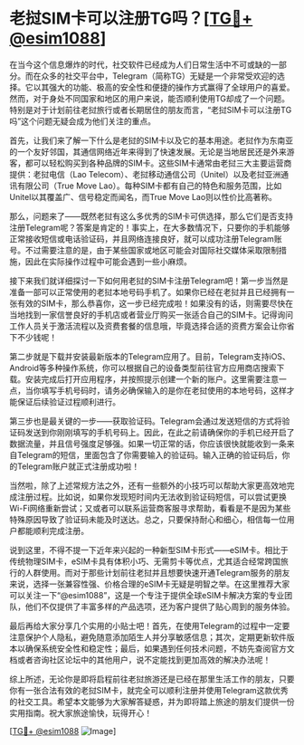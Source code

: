 # 老挝SIM卡可以注册TG吗？[[TG💪+ @esim1088](https://t.me/s/esim1088)]

在当今这个信息爆炸的时代，社交软件已经成为人们日常生活中不可或缺的一部分。而在众多的社交平台中，Telegram（简称TG）无疑是一个非常受欢迎的选择。它以其强大的功能、极高的安全性和便捷的操作方式赢得了全球用户的喜爱。然而，对于身处不同国家和地区的用户来说，能否顺利使用TG却成了一个问题。特别是对于计划前往老挝旅行或者长期居住的朋友而言，“老挝SIM卡可以注册TG吗”这个问题无疑会成为他们关注的重点。

首先，让我们来了解一下什么是老挝的SIM卡以及它的基本用途。老挝作为东南亚的一个友好邻国，其通信网络近年来得到了快速发展。无论是当地居民还是外来游客，都可以轻松购买到各种品牌的SIM卡。这些SIM卡通常由老挝三大主要运营商提供：老挝电信（Lao Telecom）、老挝移动通信公司（Unitel）以及老挝亚洲通讯有限公司（True Move Lao）。每种SIM卡都有自己的特色和服务范围，比如Unitel以其覆盖广、信号稳定而闻名，而True Move Lao则以性价比高著称。

那么，问题来了——既然老挝有这么多优秀的SIM卡可供选择，那么它们是否支持注册Telegram呢？答案是肯定的！事实上，在大多数情况下，只要你的手机能够正常接收短信或电话验证码，并且网络连接良好，就可以成功注册Telegram账号。不过需要注意的是，由于某些国家或地区可能会对国际社交媒体采取限制措施，因此在实际操作过程中可能会遇到一些小麻烦。

接下来我们就详细探讨一下如何用老挝的SIM卡注册Telegram吧！第一步当然是准备一部可以正常使用的老挝本地号码手机了。如果你已经在老挝并且已经拥有一张有效的SIM卡，那么恭喜你，这一步已经完成啦！如果没有的话，则需要尽快在当地找到一家信誉良好的手机店或者营业厅购买一张适合自己的SIM卡。记得询问工作人员关于激活流程以及资费套餐的信息哦，毕竟选择合适的资费方案会让你省下不少钱呢！

第二步就是下载并安装最新版本的Telegram应用了。目前，Telegram支持iOS、Android等多种操作系统，你可以根据自己的设备类型前往官方应用商店搜索下载。安装完成后打开应用程序，并按照提示创建一个新的账户。这里需要注意一点，当你填写手机号码时，请务必确保输入的是你在老挝使用的本地号码，这样才能保证后续验证过程顺利进行。

第三步也是最关键的一步——获取验证码。Telegram会通过发送短信的方式将验证码发送到你刚刚填写的手机号码上。因此，在此之前请确保你的手机已经开启了数据流量，并且信号强度足够强。如果一切正常的话，你应该很快就能收到一条来自Telegram的短信，里面包含了你需要输入的验证码。输入正确的验证码后，你的Telegram账户就正式注册成功啦！

当然啦，除了上述常规方法之外，还有一些额外的小技巧可以帮助大家更高效地完成注册过程。比如说，如果你发现短时间内无法收到验证码短信，可以尝试更换Wi-Fi网络重新尝试；又或者可以联系运营商客服寻求帮助，看看是不是因为某些特殊原因导致了验证码未能及时送达。总之，只要保持耐心和细心，相信每一位用户都能顺利完成注册。

说到这里，不得不提一下近年来兴起的一种新型SIM卡形式——eSIM卡。相比于传统物理SIM卡，eSIM卡具有体积小巧、无需剪卡等优点，尤其适合经常跨国旅行的人群使用。而对于那些计划前往老挝并且想要快速开通Telegram服务的朋友来说，选择一张兼容性强、价格合理的eSIM卡无疑是明智之举。在这里推荐大家可以关注一下“@esim1088”，这是一个专注于提供全球eSIM卡解决方案的专业团队，他们不仅提供了丰富多样的产品选项，还为客户提供了贴心周到的服务体验。

最后再给大家分享几个实用的小贴士吧！首先，在使用Telegram的过程中一定要注意保护个人隐私，避免随意添加陌生人并分享敏感信息；其次，定期更新软件版本以确保系统安全性和稳定性；最后，如果遇到任何技术问题，不妨先查阅官方文档或者咨询社区论坛中的其他用户，说不定能找到更加高效的解决办法呢！

综上所述，无论你是即将启程前往老挝旅游还是已经在那里生活工作的朋友，只要你有一张合法有效的老挝SIM卡，就完全可以顺利注册并使用Telegram这款优秀的社交工具。希望本文能够为大家解答疑惑，并为即将踏上旅途的朋友们提供一份实用指南。祝大家旅途愉快，玩得开心！

[[TG💪+ @esim1088](https://t.me/s/esim1088) ![Image](https://i.postimg.cc/4NQfJmqS/Snipaste-2025-05-13-00-14-12.png)]